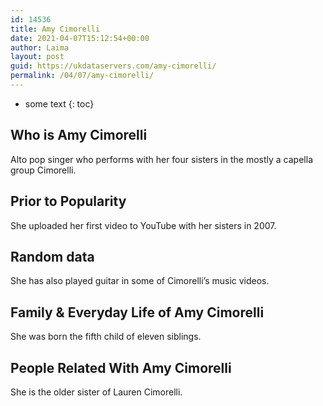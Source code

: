 ```yaml
---
id: 14536
title: Amy Cimorelli
date: 2021-04-07T15:12:54+00:00
author: Laima
layout: post
guid: https://ukdataservers.com/amy-cimorelli/
permalink: /04/07/amy-cimorelli/
---
```


* some text
{: toc}


## Who is Amy Cimorelli
                  
                  
                  
Alto pop singer who performs with her four sisters in the mostly a capella group Cimorelli.
                  
              
            
              
            
                
                
                
## Prior to Popularity
                  
                  
                  
She uploaded her first video to YouTube with her sisters in 2007.
                  
              
            
              
            
                
                
                
## Random data
                  
                  
                  
She has also played guitar in some of Cimorelli&#8217;s music videos.
                  
              
            
              
            
                
                
                
## Family & Everyday Life of Amy Cimorelli
                  
                  
                  
She was born the fifth child of eleven siblings.
                  
              
            
              
            
                
                
                
## People Related With Amy Cimorelli
                  
                  
                  
She is the older sister of Lauren Cimorelli.
                  
              
            
              
            
                
              
            
              
              
            
            
              
            
          
          
          